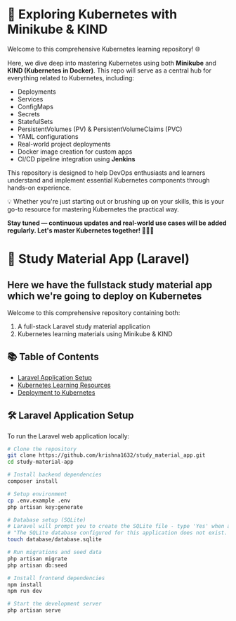 # 🚀 Exploring Kubernetes with Minikube & KIND

Welcome to this comprehensive Kubernetes learning repository! 🌐

Here, we dive deep into mastering Kubernetes using both **Minikube** and **KIND (Kubernetes in Docker)**. This repo will serve as a central hub for everything related to Kubernetes, including:

- Deployments
- Services
- ConfigMaps
- Secrets
- StatefulSets
- PersistentVolumes (PV) & PersistentVolumeClaims (PVC)
- YAML configurations
- Real-world project deployments
- Docker image creation for custom apps
- CI/CD pipeline integration using **Jenkins**

This repository is designed to help DevOps enthusiasts and learners understand and implement essential Kubernetes components through hands-on experience.

💡 Whether you're just starting out or brushing up on your skills, this is your go-to resource for mastering Kubernetes the practical way.

**Stay tuned — continuous updates and real-world use cases will be added regularly. Let's master Kubernetes together! 🔧🐳🚀**



# 🚀 Study Material App (Laravel)

## Here we have the fullstack study material app which we're going to deploy on Kubernetes

Welcome to this comprehensive repository containing both:
1. A full-stack Laravel study material application
2. Kubernetes learning materials using Minikube & KIND

## 📚 Table of Contents
- [Laravel Application Setup](#-laravel-application-setup)
- [Kubernetes Learning Resources](#-kubernetes-learning-resources)
- [Deployment to Kubernetes](#-deployment-to-kubernetes)

## 🛠 Laravel Application Setup

To run the Laravel web application locally:

```bash
# Clone the repository
git clone https://github.com/krishna1632/study_material_app.git
cd study-material-app

# Install backend dependencies
composer install

# Setup environment
cp .env.example .env
php artisan key:generate

# Database setup (SQLite)
# Laravel will prompt you to create the SQLite file - type 'Yes' when asked:
# "The SQLite database configured for this application does not exist. Would you like to create it? (Yes/No)"
touch database/database.sqlite

# Run migrations and seed data
php artisan migrate
php artisan db:seed

# Install frontend dependencies
npm install
npm run dev

# Start the development server
php artisan serve


